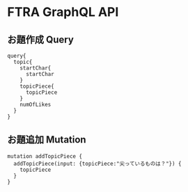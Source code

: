 # FTRA GraphQL API

## お題作成 Query

```
query{
  topic{
    startChar{
      startChar
    }
    topicPiece{
      topicPiece
    }
    numOfLikes
  }
}
```

## お題追加 Mutation

```
mutation addTopicPiece {
  addTopicPiece(input: {topicPiece:"尖っているものは？"}) {
    topicPiece
  }
}
```
